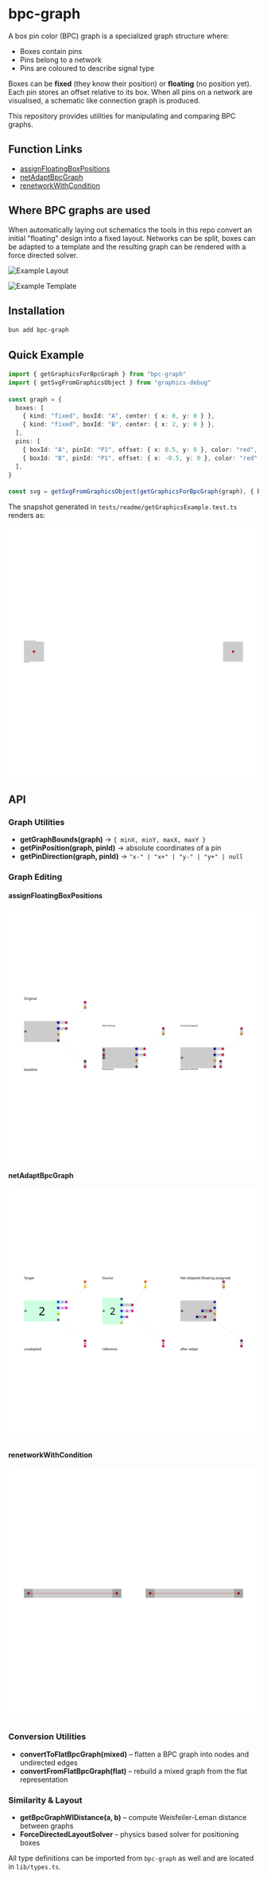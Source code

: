 # bpc-graph

A box pin color (BPC) graph is a specialized graph structure where:

- Boxes contain pins
- Pins belong to a network
- Pins are coloured to describe signal type

Boxes can be **fixed** (they know their position) or **floating** (no position yet). Each
pin stores an offset relative to its box. When all pins on a network are visualised, a
schematic like connection graph is produced.

This repository provides utilities for manipulating and comparing BPC graphs.

## Function Links

- [assignFloatingBoxPositions](#assignfloatingboxpositions)
- [netAdaptBpcGraph](#netadaptbpcgraph)
- [renetworkWithCondition](#renetworkwithcondition)

## Where BPC graphs are used

When automatically laying out schematics the tools in this repo convert an initial
"floating" design into a fixed layout. Networks can be split, boxes can be adapted to a
template and the resulting graph can be rendered with a force directed solver.

![Example Layout](https://github.com/user-attachments/assets/2efa5e6f-b0ba-478f-8cb8-361db267fab4)

![Example Template](https://github.com/user-attachments/assets/2a5b543b-32e5-4d25-bcc5-f02845e60a9e)

## Installation

```bash
bun add bpc-graph
```

## Quick Example

```ts
import { getGraphicsForBpcGraph } from "bpc-graph"
import { getSvgFromGraphicsObject } from "graphics-debug"

const graph = {
  boxes: [
    { kind: "fixed", boxId: "A", center: { x: 0, y: 0 } },
    { kind: "fixed", boxId: "B", center: { x: 2, y: 0 } },
  ],
  pins: [
    { boxId: "A", pinId: "P1", offset: { x: 0.5, y: 0 }, color: "red", networkId: "N1" },
    { boxId: "B", pinId: "P1", offset: { x: -0.5, y: 0 }, color: "red", networkId: "N1" },
  ],
}

const svg = getSvgFromGraphicsObject(getGraphicsForBpcGraph(graph), { backgroundColor: "white" })
```

The snapshot generated in `tests/readme/getGraphicsExample.test.ts` renders as:

![Basic graph](tests/readme/__snapshots__/getGraphicsExample.snap.svg)

## API

### Graph Utilities

- **getGraphBounds(graph)** → `{ minX, minY, maxX, maxY }`
- **getPinPosition(graph, pinId)** → absolute coordinates of a pin
- **getPinDirection(graph, pinId)** → `"x-" | "x+" | "y-" | "y+" | null`

### Graph Editing

#### assignFloatingBoxPositions

![assignFloatingBoxPositions](tests/bpc-graph-editing/__snapshots__/assignFloatingBoxPositions.snap.svg)

#### netAdaptBpcGraph

![netAdaptBpcGraph](tests/bpc-graph-editing/__snapshots__/netAdaptBpcGraph02.snap.svg)

#### renetworkWithCondition

![renetworkWithCondition](tests/readme/__snapshots__/renetworkExample.snap.svg)

### Conversion Utilities

- **convertToFlatBpcGraph(mixed)** – flatten a BPC graph into nodes and undirected edges
- **convertFromFlatBpcGraph(flat)** – rebuild a mixed graph from the flat representation

### Similarity & Layout

- **getBpcGraphWlDistance(a, b)** – compute Weisfeiler-Leman distance between graphs
- **ForceDirectedLayoutSolver** – physics based solver for positioning boxes

All type definitions can be imported from `bpc-graph` as well and are located in
`lib/types.ts`.


